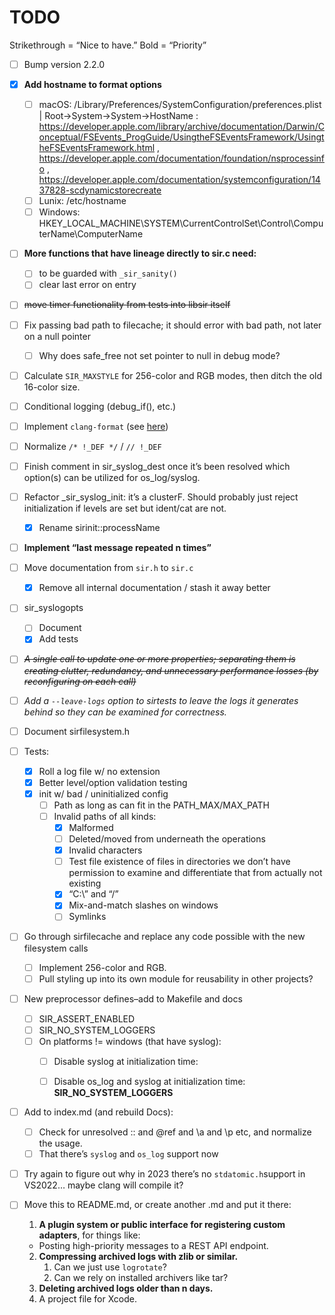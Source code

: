 # TODO

Strikethrough = “Nice to have.”
Bold = “Priority”

- [ ] Bump version 2.2.0
- [x] **Add hostname to format options**

  - [ ] macOS: /Library/Preferences/SystemConfiguration/preferences.plist | Root->System->System->HostName : https://developer.apple.com/library/archive/documentation/Darwin/Conceptual/FSEvents_ProgGuide/UsingtheFSEventsFramework/UsingtheFSEventsFramework.html , https://developer.apple.com/documentation/foundation/nsprocessinfo , https://developer.apple.com/documentation/systemconfiguration/1437828-scdynamicstorecreate
  - [ ] Lunix: /etc/hostname
  - [ ] Windows: HKEY_LOCAL_MACHINE\SYSTEM\CurrentControlSet\Control\ComputerName\ComputerName
- [ ] **More functions that have lineage directly to sir.c need:**
  - [ ]  to be guarded with `_sir_sanity()`
  - [ ] clear last error on entry
- [ ] ~~move timer functionality from tests into libsir itself~~
- [ ] Fix passing bad path to filecache; it should error with bad path, not later on a null pointer

  - [ ] Why does safe_free not set pointer to null in debug mode?
- [ ] Calculate `SIR_MAXSTYLE` for 256-color and RGB modes, then ditch the old 16-color size.
- [ ] Conditional logging (debug_if(), etc.)
- [ ] Implement `clang-format` (see [here](https://github.com/nullromo/doxygen-example/blob/main/.clang-format))
- [ ] Normalize `/* !_DEF */` / `// !_DEF`
- [ ] Finish comment in sir_syslog_dest once it’s been resolved which option(s) can be utilized for os_log/syslog.
- [ ] Refactor _sir_syslog_init: it’s a clusterF. Should probably just reject initialization if levels are set but ident/cat are not.
  - [x] Rename sirinit::processName
- [ ] **Implement “last message repeated n times”**
- [ ] Move documentation from `sir.h` to `sir.c`
  - [x] Remove all internal documentation / stash it away better
- [ ] sir_syslogopts
  - [ ] Document
  - [x] Add tests
- [ ] ~~*A single call to update one or more properties;  separating them is creating clutter, redundancy, and unnecessary performance losses (by reconfiguring on each call)*~~
- [ ] *Add a `--leave-logs` option to sirtests to leave the logs it generates behind so they can be examined for correctness.*
- [ ] Document sirfilesystem.h
- [ ] Tests:
  - [x] Roll a log file w/ no extension
  - [x] Better level/option validation testing
  - [x] init w/ bad / uninitialized config
    - [ ] Path as long as can fit in the PATH_MAX/MAX_PATH
    - [ ] Invalid paths of all kinds:
      - [x] Malformed
      - [ ] Deleted/moved from underneath the operations
      - [x] Invalid characters
      - [ ] Test file existence of files in directories we don’t have permission to examine and differentiate that from actually not existing
      - [x] “C:\” and “/”
      - [x] Mix-and-match slashes on windows
      - [ ] Symlinks
- [ ] Go through sirfilecache and replace any code possible with the new filesystem calls
  - [ ] Implement 256-color and RGB.
  - [ ] Pull styling up into its own module for reusability in other projects?
- [ ] New preprocessor defines–add to Makefile and docs
  - [ ] SIR_ASSERT_ENABLED
  - [ ] SIR_NO_SYSTEM_LOGGERS
  - [ ] On platforms != windows (that have syslog):
    - [ ] Disable syslog at initialization time:

    - [ ] Disable os_log and syslog at initialization time: **SIR_NO_SYSTEM_LOGGERS**
- [ ] Add to index.md (and rebuild Docs):
  - [ ] Check for unresolved :: and @ref and \a and \p etc, and normalize the usage.
  - [ ] That there’s `syslog` and `os_log` support now
- [ ] Try again to figure out why in 2023 there’s no `stdatomic.h`support in VS2022… maybe clang will compile it?
- [ ] Move this to README.md, or create another .md and put it there:

  1. **A plugin system or public interface for registering custom adapters**, for things like:
    - Posting high-priority messages to a REST API endpoint.
  2. **Compressing archived logs with zlib or similar.**
      1. Can we just use `logrotate`?
      2. Can we rely on installed archivers like tar?
  3. **Deleting archived logs older than n days.**
  4. A project file for Xcode.
